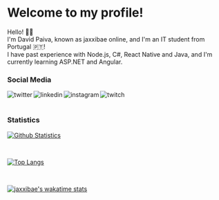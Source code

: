 # Welcome to my profile!

<p>Hello! 🙋‍♂️<br>
I'm David Paiva, known as jaxxibae online, and I'm an IT student from Portugal 🇵🇹!<br>
I have past experience with Node.js, C#, React Native and Java, and I'm currently learning ASP.NET and Angular.</p>

### Social Media

[<img align="left" alt="twitter" src="https://img.shields.io/badge/twitter-%231DA1F2.svg?&style=for-the-badge&logo=twitter&logoColor=white" />](https://twitter.com/jaxxibae)

[<img align="left" alt="linkedin" src="https://img.shields.io/badge/linkedin-%230077b5.svg?&style=for-the-badge&logo=linkedin&logoColor=white" />](https://www.linkedin.com/in/david-paiva-87072a228/)

[<img align="left" alt="instagram" src="https://img.shields.io/badge/instagram-%235851db.svg?&style=for-the-badge&logo=instagram&logoColor=white" />](https://instagram.com/jaxxibae.dev)

[<img align="left" alt="twitch" src="https://img.shields.io/badge/twitch-%239146FF.svg?&style=for-the-badge&logo=twitch&logoColor=white" />](https://twitch.tv/jaxxibae)

<br>
<br>

### Statistics

[![Github Statistics](https://github-readme-stats.vercel.app/api?username=jaxxibae&theme=tokyonight&show_icons=true&bg_color=2f3136&title_color=ffffff&text_color=b9bbbe)](https://github.com/anuraghazra/github-readme-stats)

<br>

[![Top Langs](https://github-readme-stats.vercel.app/api/top-langs/?username=jaxxibae&layout=compact&theme=tokyonight&bg_color=2f3136&title_color=ffffff&text_color=b9bbbe)](https://github.com/anuraghazra/github-readme-stats)

<br>

[![jaxxibae's wakatime stats](https://github-readme-stats.vercel.app/api/wakatime?username=jaxxibae&layout=compact&theme=tokyonight&show_icons=true&bg_color=2f3136&title_color=ffffff&text_color=b9bbbe)](https://github.com/anuraghazra/github-readme-stats)
